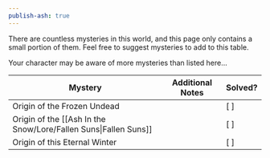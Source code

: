 ```yaml
---
publish-ash: true
---
```

There are countless mysteries in this world, and this page only contains a small portion of them. Feel free to suggest mysteries to add to this table.

Your character may be aware of more mysteries than listed here...

| Mystery                                                         | Additional Notes | Solved? |
| --------------------------------------------------------------- | ---------------- | ------- |
| Origin of the Frozen Undead                                     |                  | [  ]    |
| Origin of the [[Ash In the Snow/Lore/Fallen Suns\|Fallen Suns]] |                  | [  ]    |
| Origin of this Eternal Winter                                   |                  | [  ]    |
